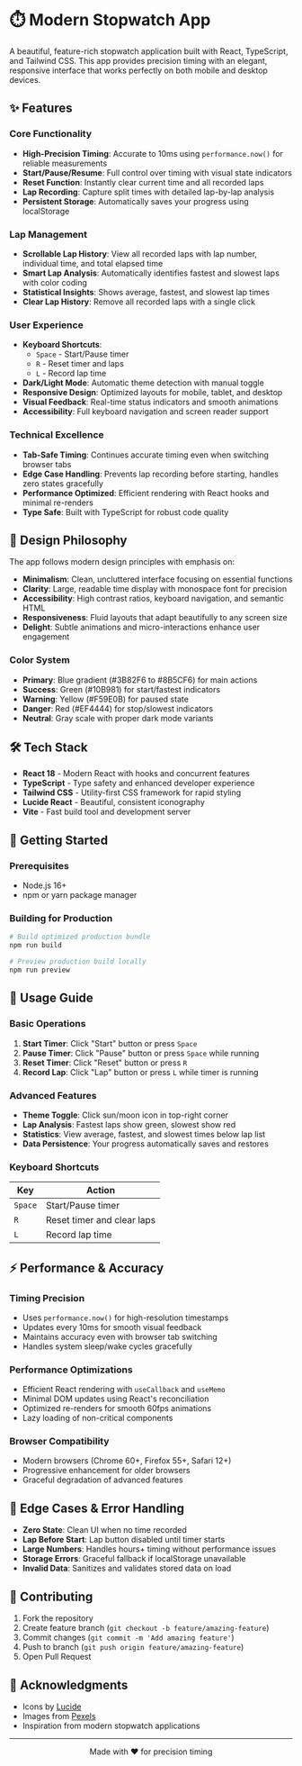 # ⏱️ Modern Stopwatch App

A beautiful, feature-rich stopwatch application built with React, TypeScript, and Tailwind CSS. This app provides precision timing with an elegant, responsive interface that works perfectly on both mobile and desktop devices.

## ✨ Features

### Core Functionality
- **High-Precision Timing**: Accurate to 10ms using `performance.now()` for reliable measurements
- **Start/Pause/Resume**: Full control over timing with visual state indicators
- **Reset Function**: Instantly clear current time and all recorded laps
- **Lap Recording**: Capture split times with detailed lap-by-lap analysis
- **Persistent Storage**: Automatically saves your progress using localStorage

### Lap Management
- **Scrollable Lap History**: View all recorded laps with lap number, individual time, and total elapsed time
- **Smart Lap Analysis**: Automatically identifies fastest and slowest laps with color coding
- **Statistical Insights**: Shows average, fastest, and slowest lap times
- **Clear Lap History**: Remove all recorded laps with a single click

### User Experience
- **Keyboard Shortcuts**: 
  - `Space` - Start/Pause timer
  - `R` - Reset timer and laps
  - `L` - Record lap time
- **Dark/Light Mode**: Automatic theme detection with manual toggle
- **Responsive Design**: Optimized layouts for mobile, tablet, and desktop
- **Visual Feedback**: Real-time status indicators and smooth animations
- **Accessibility**: Full keyboard navigation and screen reader support

### Technical Excellence
- **Tab-Safe Timing**: Continues accurate timing even when switching browser tabs
- **Edge Case Handling**: Prevents lap recording before starting, handles zero states gracefully
- **Performance Optimized**: Efficient rendering with React hooks and minimal re-renders
- **Type Safe**: Built with TypeScript for robust code quality

## 🎨 Design Philosophy

The app follows modern design principles with emphasis on:

- **Minimalism**: Clean, uncluttered interface focusing on essential functions
- **Clarity**: Large, readable time display with monospace font for precision
- **Accessibility**: High contrast ratios, keyboard navigation, and semantic HTML
- **Responsiveness**: Fluid layouts that adapt beautifully to any screen size
- **Delight**: Subtle animations and micro-interactions enhance user engagement

### Color System
- **Primary**: Blue gradient (#3B82F6 to #8B5CF6) for main actions
- **Success**: Green (#10B981) for start/fastest indicators  
- **Warning**: Yellow (#F59E0B) for paused state
- **Danger**: Red (#EF4444) for stop/slowest indicators
- **Neutral**: Gray scale with proper dark mode variants

## 🛠️ Tech Stack

- **React 18** - Modern React with hooks and concurrent features
- **TypeScript** - Type safety and enhanced developer experience
- **Tailwind CSS** - Utility-first CSS framework for rapid styling
- **Lucide React** - Beautiful, consistent iconography
- **Vite** - Fast build tool and development server

## 🚀 Getting Started

### Prerequisites
- Node.js 16+ 
- npm or yarn package manager

### Building for Production

```bash
# Build optimized production bundle
npm run build

# Preview production build locally
npm run preview
```

## 📱 Usage Guide

### Basic Operations
1. **Start Timer**: Click "Start" button or press `Space`
2. **Pause Timer**: Click "Pause" button or press `Space` while running
3. **Reset Timer**: Click "Reset" button or press `R`
4. **Record Lap**: Click "Lap" button or press `L` while timer is running

### Advanced Features
- **Theme Toggle**: Click sun/moon icon in top-right corner
- **Lap Analysis**: Fastest laps show green, slowest show red
- **Statistics**: View average, fastest, and slowest times below lap list
- **Data Persistence**: Your progress automatically saves and restores

### Keyboard Shortcuts
| Key | Action |
|-----|--------|
| `Space` | Start/Pause timer |
| `R` | Reset timer and clear laps |  
| `L` | Record lap time |

## ⚡ Performance & Accuracy

### Timing Precision
- Uses `performance.now()` for high-resolution timestamps
- Updates every 10ms for smooth visual feedback
- Maintains accuracy even with browser tab switching
- Handles system sleep/wake cycles gracefully

### Performance Optimizations
- Efficient React rendering with `useCallback` and `useMemo`
- Minimal DOM updates using React's reconciliation
- Optimized re-renders for smooth 60fps animations
- Lazy loading of non-critical components

### Browser Compatibility
- Modern browsers (Chrome 60+, Firefox 55+, Safari 12+)
- Progressive enhancement for older browsers
- Graceful degradation of advanced features

## 🔧 Edge Cases & Error Handling

- **Zero State**: Clean UI when no time recorded
- **Lap Before Start**: Lap button disabled until timer starts  
- **Large Numbers**: Handles hours+ timing without performance issues
- **Storage Errors**: Graceful fallback if localStorage unavailable
- **Invalid Data**: Sanitizes and validates stored data on load

## 🤝 Contributing

1. Fork the repository
2. Create feature branch (`git checkout -b feature/amazing-feature`)
3. Commit changes (`git commit -m 'Add amazing feature'`)
4. Push to branch (`git push origin feature/amazing-feature`)
5. Open Pull Request


## 🙏 Acknowledgments

- Icons by [Lucide](https://lucide.dev/)
- Images from [Pexels](https://pexels.com/)
- Inspiration from modern stopwatch applications

---

<p align="center">
  Made with ❤️ for precision timing
</p>

